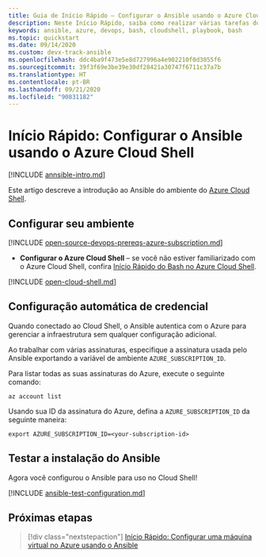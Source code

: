 ```yaml
---
title: Guia de Início Rápido – Configurar o Ansible usando o Azure Cloud Shell
description: Neste Início Rápido, saiba como realizar várias tarefas do Ansible com o Bash no Azure Cloud Shell
keywords: ansible, azure, devops, bash, cloudshell, playbook, bash
ms.topic: quickstart
ms.date: 09/14/2020
ms.custom: devx-track-ansible
ms.openlocfilehash: ddc4ba9f473e5e8d727996a4e902210f0d3055f6
ms.sourcegitcommit: 39f3f69e3be39e30df28421a30747f6711c37a7b
ms.translationtype: HT
ms.contentlocale: pt-BR
ms.lasthandoff: 09/21/2020
ms.locfileid: "90831182"
---
```

# <a name="quickstart-configure-ansible-using-azure-cloud-shell"></a>Início Rápido: Configurar o Ansible usando o Azure Cloud Shell

[!INCLUDE [annsible-intro.md](includes/ansible-intro.md)]

Este artigo descreve a introdução ao Ansible do ambiente do [Azure Cloud Shell](/azure/cloud-shell/overview).

## <a name="configure-your-environment"></a>Configurar seu ambiente

[!INCLUDE [open-source-devops-prereqs-azure-subscription.md](../includes/open-source-devops-prereqs-azure-subscription.md)]
- **Configurar o Azure Cloud Shell** – se você não estiver familiarizado com o Azure Cloud Shell, confira [Início Rápido do Bash no Azure Cloud Shell](/azure/cloud-shell/quickstart).

[!INCLUDE [open-cloud-shell.md](../includes/open-cloud-shell.md)]

## <a name="automatic-credential-configuration"></a>Configuração automática de credencial

Quando conectado ao Cloud Shell, o Ansible autentica com o Azure para gerenciar a infraestrutura sem qualquer configuração adicional.

Ao trabalhar com várias assinaturas, especifique a assinatura usada pelo Ansible exportando a variável de ambiente `AZURE_SUBSCRIPTION_ID`.

Para listar todas as suas assinaturas do Azure, execute o seguinte comando:

```azurecli-interactive
az account list
```

Usando sua ID da assinatura do Azure, defina a `AZURE_SUBSCRIPTION_ID` da seguinte maneira:

```console
export AZURE_SUBSCRIPTION_ID=<your-subscription-id>
```

## <a name="test-ansible-installation"></a>Testar a instalação do Ansible

Agora você configurou o Ansible para uso no Cloud Shell!

[!INCLUDE [ansible-test-configuration.md](includes/ansible-test-configuration.md)]

## <a name="next-steps"></a>Próximas etapas

> [!div class="nextstepaction"] 
> [Início Rápido: Configurar uma máquina virtual no Azure usando o Ansible](./vm-configure.md)